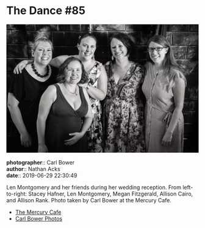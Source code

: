 # The Dance #85

![Len Montgomery and her friends](assets/2019-06-29-set-4-the-dance-85.webp)

**photographer**:: Carl Bower  
**author**:: Nathan Acks  
**date**:: 2019-06-29 22:30:49

Len Montgomery and her friends during her wedding reception. From left-to-right: Stacey Hafner, Len Montgomery, Megan Fitzgerald, Allison Cairo, and Allison Rank. Photo taken by Carl Bower at the Mercury Cafe.

* [The Mercury Cafe](http://mercurycafe.com)
* [Carl Bower Photos](https://carlbowerphotos.com)
